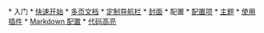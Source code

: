 \* 入门   * [快速开始](zh-cn/quickstart.md)  * [多页文档](zh-cn/more-pages.md)  * [定制导航栏](zh-cn/custom-navbar.md)  * [封面](zh-cn/cover.md)  * 配置  * [配置项](zh-cn/configuration.md)  * [主题](zh-cn/themes.md)  * [使用插件](zh-cn/plugins.md)  * [Markdown 配置](zh-cn/markdown.md)  * [代码高亮](zh-cn/language-highlight.md)